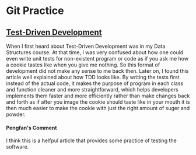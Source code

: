 # Git Practice

## [Test-Driven Development](https://developer.ibm.com/articles/5-steps-of-test-driven-development)

When I first heard about Test-Driven Development was in my Data Structures course. At that time, I was very confused about how one could even write unit tests for non-existent program or code as if you ask me how a cookie tastes like when you give me nothing. So this format of development did not make any sense to me back then. Later on, I found this article well explained about how TDD looks like. By writing the tests first instead of the actual code, it makes the purpose of program in each class and function cleaner and more straightforward, which helps developers implements them faster and more efficiently rather than make changes back and forth as if after you image the cookie should taste like in your mouth it is then much easier to make the cookie with just the right amount of suger and powder.

#### Pengfan's Comment
I think this is a helfpul article that provides some practice of testing the software.